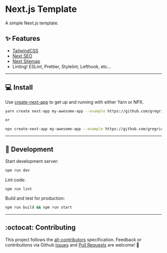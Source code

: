 # Next.js Template

A simple Next.js template.

## ✨ Features

- [TailwindCSS](https://tailwindcss.com/)
- [Next SEO](https://github.com/garmeeh/next-seo)
- [Next Sitemap](https://github.com/iamvishnusankar/next-sitemap)
- Linting! ESLint, Prettier, Stylelint, Lefthook, etc...

---

## 💻 Install

Use [create-next-app](https://www.npmjs.com/package/create-next-app) to get up and running with either Yarn or NPX.

```bash
yarn create next-app my-awesome-app --example https://github.com/gregrickaby/nextjs-template

or

npx create-next-app my-awesome-app --example https://github.com/gregrickaby/nextjs-template
```

---

## 🚀 Development

Start development server:

```bash
npm run dev
```

Lint code:

```
npm run lint
```

Build and test for production:

```bash
npm run build && npm run start
```

---

## :octocat: Contributing

This project follows the [all-contributors](https://github.com/all-contributors/all-contributors) specification. Feedback or contributions via Github [Issues](https://github.com/gregrickaby/nextjs-template/issues) and [Pull Requests](https://github.com/gregrickaby/nextjs-template/pulls) are welcome! 🍻
